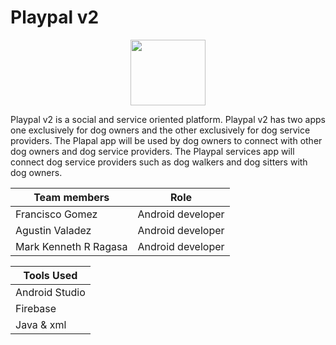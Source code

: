 # Playpal v2
<p align="center">
<img src= https://github.com/Spring2022-CSCI152/Team3/blob/main/Logos/playpal_logo_1.jpg width="120" height="105">
</p>

Playpal v2 is a social and service oriented platform. Playpal v2 has two apps one exclusively for dog owners and the other exclusively for dog service providers.  The Plapal app will be used by dog owners to connect with other dog owners and dog service providers. The Playpal services app will connect dog service providers such as dog walkers and dog sitters with dog owners.

| Team members | Role |
| ------------- | ------------- |
| Francisco Gomez  | Android developer   |
| Agustin Valadez  | Android developer  |
| Mark Kenneth R Ragasa | Android developer  |

| Tools Used |
|------------|
| Android Studio |
| Firebase |
| Java & xml |

